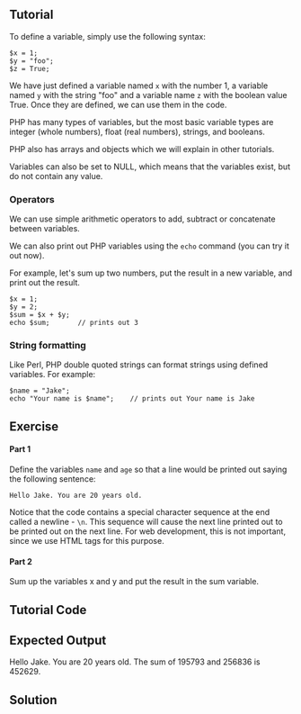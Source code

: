 Tutorial
--------

To define a variable, simply use the following syntax:

    $x = 1;
    $y = "foo";
    $z = True;

We have just defined a variable named `x` with the number 1, a variable
named `y` with the string "foo" and a variable name `z` with the boolean
value True. Once they are defined, we can use them in the code.

PHP has many types of variables, but the most basic variable types are
integer (whole numbers), float (real numbers), strings, and booleans.

PHP also has arrays and objects which we will explain in other tutorials.

Variables can also be set to NULL, which means that the variables exist,
but do not contain any value.

### Operators

We can use simple arithmetic operators to add, subtract or concatenate between
variables.

We can also print out PHP variables using the `echo` command (you can try it out now).

For example, let's sum up two numbers, put the result in a new variable, and
print out the result.

    $x = 1;
    $y = 2;
    $sum = $x + $y;
    echo $sum;       // prints out 3

### String formatting

Like Perl, PHP double quoted strings can format strings using defined variables. For example:

    $name = "Jake";
    echo "Your name is $name";    // prints out Your name is Jake

Exercise
--------

#### Part 1

Define the variables `name` and `age` so that a line would be printed out saying the following sentence:

`Hello Jake. You are 20 years old.`

Notice that the code contains a special character sequence at the end called a newline - `\n`. This
sequence will cause the next line printed out to be printed out on the next line. For web development,
this is not important, since we use HTML tags for this purpose.

#### Part 2

Sum up the variables x and y and put the result in the sum variable.

Tutorial Code
-------------

<?php
// Part 1: add the name and age variables.
echo "Hello $name. You are $age years old.\n";

// Part 2: sum up the variables x and y and
// put the result in the sum variable.
$x = 195793;
$y = 256836;
$sum = NULL;

echo "The sum of $x and $y is $sum."
?>

Expected Output
---------------

Hello Jake. You are 20 years old.
The sum of 195793 and 256836 is 452629.

Solution
--------

<?php
$name = "Jake";
$age = 20;
echo "Hello $name. You are $age years old.\n";

$x = 195793;
$y = 256836;
$sum = $x + $y;

echo "The sum of $x and $y is $sum."
?>